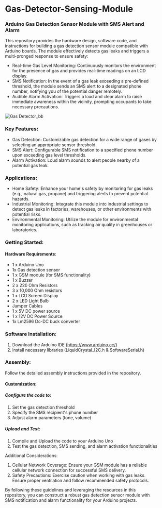 # Gas-Detector-Sensing-Module
### Arduino Gas Detection Sensor Module with SMS Alert and Alarm

This repository provides the hardware design, software code, and instructions for building a gas detection sensor module compatible with Arduino boards. The module effectively detects gas leaks and triggers a multi-pronged response to ensure safety:

- Real-time Gas Level Monitoring: Continuously monitors the environment for the presence of gas and provides real-time readings on an LCD display.
- SMS Notification: In the event of a gas leak exceeding a pre-defined threshold, the module sends an SMS alert to a designated phone number, notifying you of the potential danger remotely.
- Audible Alarm Activation: Triggers a loud and clear alarm to raise immediate awareness within the vicinity, prompting occupants to take necessary precautions.


![Gas Detector_bb](https://github.com/FaroMasiiwa/Gas-Detector-Sensing-Module/assets/103371456/155d1de2-eb34-416c-ab4d-ac368e40efac)

### Key Features:

- Gas Detection: Customizable gas detection for a wide range of gases by selecting an appropriate sensor threshold.
- SMS Alert: Configurable SMS notification to a specified phone number upon exceeding gas level thresholds.
- Alarm Activation: Loud alarm sounds to alert people nearby of a potential gas leak.

### Applications:

- Home Safety: Enhance your home's safety by monitoring for gas leaks (e.g., natural gas, propane) and triggering alerts to prevent potential hazards.
- Industrial Monitoring: Integrate this module into industrial settings to detect gas leaks in factories, warehouses, or other environments with potential risks.
- Environmental Monitoring: Utilize the module for environmental monitoring applications, such as tracking air quality in greenhouses or laboratories.

### Getting Started:

#### Hardware Requirements:
- 1 x Arduino Uno
- 1x Gas detection sensor
- 1 x GSM module (for SMS functionality)
- 1 x Buzzer
- 2 x 220 Ohm Resistors
- 3 x 10,000 Ohm resistors
- 1 x LCD Screen Display
- 2 x LED Light Bulb
- Jumper Cables
- 1 x 5V DC power source
- 1 x 12V DC Power Source
- 1x Lm2596 Dc-DC buck converter
  
### Software Installation:
1. Download the Arduino IDE (https://www.arduino.cc/)
2. Install necessary libraries (LiquidCrystal_I2C.h & SoftwareSerial.h)

### Assembly:
Follow the detailed assembly instructions provided in the repository.

#### Customization:
##### Configure the code to:
1. Set the gas detection threshold
2. Specify the SMS recipient's phone number
3. Adjust alarm parameters (tone, volume)


##### Upload and Test:
1. Compile and Upload the code to your Arduino Uno
2. Test the gas detection, SMS sending, and alarm activation functionalities


Additional Considerations:

1. Cellular Network Coverage: Ensure your GSM module has a reliable cellular network connection for successful SMS delivery.
2. Safety Precautions: Exercise caution when working with gas leaks. Ensure proper ventilation and follow recommended safety protocols.

By following these guidelines and leveraging the resources in this repository, you can construct a robust gas detection sensor module with SMS notification and alarm functionality for your Arduino projects.
